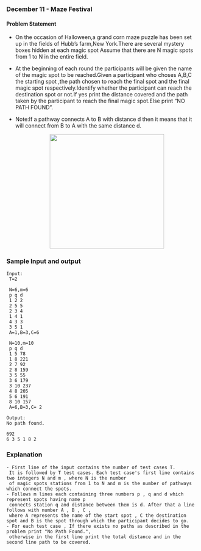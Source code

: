 ### December 11 - Maze Festival

   #### Problem Statement
   - On the occasion of Halloween,a grand corn maze puzzle has been set up in the fields of Hubb’s farm,New York.There are several  mystery boxes hidden at each magic spot 
     Assume that there are N magic spots from 1 to N in the entire field.
   - At the beginning of each round the participants will be given the name of the magic spot to be reached.Given a participant who choses A,B,C the starting spot ,the path     chosen to reach the final spot and the final magic spot respectively.Identify whether the participant can reach the destination spot or not.If yes print the distance covered and the path taken by the participant to reach the final magic spot.Else print “NO PATH FOUND”.
  
   - Note:If a pathway connects A to B with distance d  then it means that it will connect from B to A with the same distance d.
      <p align="center"><img src ="/src/assets/corn-maze.gif" height = "300"/></p> 

   ### Sample Input and output

   ```
   Input:
    T=2

    N=6,m=6
    p q d
    1 2 2
    2 5 5
    2 3 4
    1 4 1
    4 3 3
    3 5 1
    A=1,B=3,C=6

    N=10,m=10
    p q d
    1 5 78
    1 8 221
    2 7 92
    2 8 159
    3 5 55
    3 6 179
    3 10 237
    4 8 205
    5 6 191
    8 10 157
    A=6,B=3,C= 2

   Output: 
   No path found.
   
   692
   6 3 5 1 8 2

   ```
  
  ### Explanation
   ```
  - First line of the input contains the number of test cases T.
    It is followed by T test cases. Each test case's first line contains two integers N and m , where N is the number 
    of magic spots stations from 1 to N and m is the number of pathways which connect the spots.
  - Follows m lines each containing three numbers p , q and d which represent spots having name p
    connects station q and distance between them is d. After that a line follows with number A , B , C , 
    where A represents the name of the start spot , C the destination spot and B is the spot through which the participant decides to go.
  - For each test case , If there exists no paths as described in the problem print "No Path Found.",
    otherwise in the first line print the total distance and in the second line path to be covered.

   ```   
